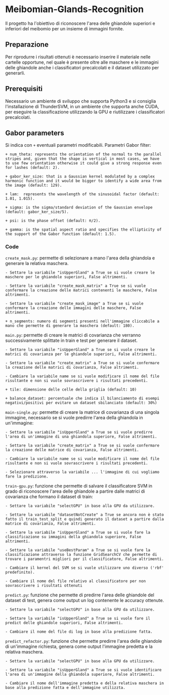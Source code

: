 # Meibomian-Glands-Recognition

Il progetto ha l'obiettivo di riconoscere l'area delle ghiandole superiori e inferiori del meibomio per un insieme di immagini fornite.

## Preparazione

Per riprodurre i risultati ottenuti è necessario inserire il materiale nelle cartelle opportune, nel quale è presente oltre alle maschere e le immagini delle ghiandole anche i classificatori precalcolati e il dataset utilizzato per generarli. 

## Prerequisiti

Necessario un ambiente di sviluppo che supporta Python3 e si consiglia l'installazione di ThunderSVM, in un ambiente che supporta anche CUDA, per eseguire la classificazione utilizzando la GPU e riutilizzare i classificatori precalcolati.
		
## Gabor parameters

Si indica con `+` eventuali parametri modificabili.
Parametri Gabor filter:

	+ num_theta: represents the orientation of the normal to the parallel stripes and, given that the shape is vertical in most cases, we have to use few orientation otherwise it could give a strong response even for lashes (default: 2).
	
	+ gabor_ker_size: that is a Gaussian kernel modulated by a complex harmonic function and it would be bigger to identify a wide area from the image (default: 129).
	
	+ lam:  represents the wavelength of the sinusoidal factor (default: 1.01, 1.015).
	
	+ sigma: is the sigma/standard deviation of the Gaussian envelope (default: gabor_ker_size/5).
	
	+ psi: is the phase offset (default: π/2).
	
	+ gamma: is the spatial aspect ratio and specifies the ellipticity of the support of the Gabor function (default: 1.5).


### Code

`create_mask.py`: permette di selezionare a mano l'area della ghiandola e generare la relativa maschera.
		 
	- Settare la variabile "isUpperGland" a True se si vuole creare le maschere per le ghiandole superiori, False altrimenti.
	
	- Settare la variabile "create_mask_matrix" a True se si vuole confermare la creazione delle matrici contenenti le maschere, False altrimenti.
	
	- Settare la variabile "create_mask_image" a True se si vuole confermare la creazione delle immagini delle maschere, False altrimenti.
	
	+ n_segments: numero di segmenti presenti nell'immagine cliccabile a mano che permette di generare la maschera (default: 180).

`main.py`: permette di creare le matrici di covarianza che verranno successivamente splittate in train e test per generare il dataset.
		 
	- Settare la variabile "isUpperGland" a True se si vuole creare le matrici di covarianza per le ghiandole superiori, False altrimenti.
	
	- Settare la variabile "create_matrix" a True se si vuole confermare la creazione delle matrici di covarianza, False altrimenti.
	
	- Cambiare la variabile name se si vuole modificare il nome del file risultante e non si vuole sovrascrivere i risultati precedenti.
	
	+ tile: dimensione delle celle della griglia (default: 10)
	
	+ balance_dataset: percentuale che indica il bilanciamento di esempi negativi/positivi per evitare un dataset sbilanciato (default: 30%)

`main-single.py`: permette di creare la matrice di covarianza di una singola immagine, necessario se si vuole predirre l'area della ghiandola in un'immagine:
	
	- Settare la variabile "isUpperGland" a True se si vuole predirre l'area di un'immagine di una ghiandola superiore, False altrimenti.
	
	- Settare la variabile "create_matrix" a True se si vuole confermare la creazione delle matrice di covarianza, False altrimenti.
	
	- Cambiare la variabile name se si vuole modificare il nome del file risultante e non si vuole sovrascrivere i risultati precedenti.
	
	- Selezionare attraverso la variabile ... l'immagine di cui vogliamo fare la predizione. 
	
`train-gpu.py`: funzione che permette di salvare il classificatore SVM in grado di riconoscere l'area delle ghiandole a partire dalle matrici di covarianza che formano il dataset di train:

	- Settare la variabile "selectGPU" in base alla GPU da utilizzare.
	
	- Settare la variabile "datasetNotCreate" a True se ancora non è stato fatto il train_test_split e quindi generato il dataset a partire dalla matrice di covarianza, False altrimenti.
	
	- Settare la variabile "isUpperGland" a True se si vuole fare la classificazione su immagini della ghiandola superiore, False altrimenti.
	
	- Settare la variabile "useBestParam" a True se si vuole fare la classificazione attraverso la funzione GridSearchCV che permette di trovare i paramentri migliori per il classificatore, False altrimenti.
	
	- Cambiare il kernel del SVM se si vuole utilizzare uno diverso ('rbf' predefinito).
	
	- Cambiare il nome del file relativo al classificatore per non sovrascrivere i risultati ottenuti
	
`predict.py`: funzione che permette di predirre l'area delle ghiandole del dataset di test, genera come output un log contenente le accuracy ottenute.

	- Settare la variabile "selectGPU" in base alla GPU da utilizzare.
	
	- Settare la variabile "isUpperGland" a True se si vuole fare il predict delle ghiandole superiori, False altrimenti.
	
	- Cambiare il nome del file di log in base alla predizione fatta.
	
`predict_refactor.py`: funzione che permette predirre l'area delle ghiandole di un'immagine richiesta, genera come output l'immagine predetta e la relativa maschera.

	- Settare la variabile "selectGPU" in base alla GPU da utilizzare.
	
	- Settare la variabile "isUpperGland" a True se si vuole identificare l'area di un'immagine della ghiandola superiore, False altrimenti.
	
	- Cambiare il nome dell'immagine predetta e della relativa maschera in base alla predizione fatta e dell'immagine utilizzta.


